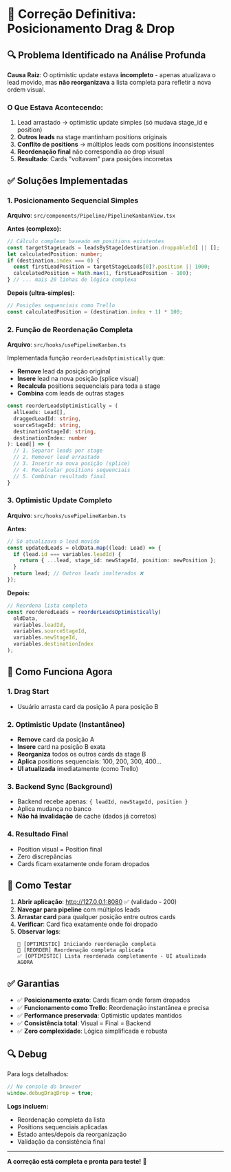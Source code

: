 # 🎯 Correção Definitiva: Posicionamento Drag & Drop

## 🔍 Problema Identificado na Análise Profunda

**Causa Raiz**: O optimistic update estava **incompleto** - apenas atualizava o lead movido, mas **não reorganizava** a lista completa para refletir a nova ordem visual.

### O Que Estava Acontecendo:
1. Lead arrastado → optimistic update simples (só mudava stage_id e position)
2. **Outros leads** na stage mantinham positions originais
3. **Conflito de positions** → múltiplos leads com positions inconsistentes
4. **Reordenação final** não correspondia ao drop visual
5. **Resultado**: Cards "voltavam" para posições incorretas

## ✅ Soluções Implementadas

### 1. **Posicionamento Sequencial Simples**
**Arquivo**: `src/components/Pipeline/PipelineKanbanView.tsx`

**Antes (complexo):**
```typescript
// Cálculo complexo baseado em positions existentes
const targetStageLeads = leadsByStage[destination.droppableId] || [];
let calculatedPosition: number;
if (destination.index === 0) {
  const firstLeadPosition = targetStageLeads[0]?.position || 1000;
  calculatedPosition = Math.max(1, firstLeadPosition - 100);
} // ... mais 20 linhas de lógica complexa
```

**Depois (ultra-simples):**
```typescript
// Posições sequenciais como Trello
const calculatedPosition = (destination.index + 1) * 100;
```

### 2. **Função de Reordenação Completa**
**Arquivo**: `src/hooks/usePipelineKanban.ts`

Implementada função `reorderLeadsOptimistically` que:
- **Remove** lead da posição original
- **Insere** lead na nova posição (splice visual)
- **Recalcula** positions sequenciais para toda a stage
- **Combina** com leads de outras stages

```typescript
const reorderLeadsOptimistically = (
  allLeads: Lead[],
  draggedLeadId: string,
  sourceStageId: string,
  destinationStageId: string,
  destinationIndex: number
): Lead[] => {
  // 1. Separar leads por stage
  // 2. Remover lead arrastado 
  // 3. Inserir na nova posição (splice)
  // 4. Recalcular positions sequenciais
  // 5. Combinar resultado final
}
```

### 3. **Optimistic Update Completo**
**Arquivo**: `src/hooks/usePipelineKanban.ts`

**Antes:**
```typescript
// Só atualizava o lead movido
const updatedLeads = oldData.map((lead: Lead) => {
  if (lead.id === variables.leadId) {
    return { ...lead, stage_id: newStageId, position: newPosition };
  }
  return lead; // Outros leads inalterados ❌
});
```

**Depois:**
```typescript
// Reordena lista completa
const reorderedLeads = reorderLeadsOptimistically(
  oldData,
  variables.leadId,
  variables.sourceStageId,
  variables.newStageId,
  variables.destinationIndex
);
```

## 🎯 Como Funciona Agora

### 1. **Drag Start**
- Usuário arrasta card da posição A para posição B

### 2. **Optimistic Update (Instantâneo)**
- **Remove** card da posição A
- **Insere** card na posição B exata
- **Reorganiza** todos os outros cards da stage B
- **Aplica** positions sequenciais: 100, 200, 300, 400...
- **UI atualizada** imediatamente (como Trello)

### 3. **Backend Sync (Background)**
- Backend recebe apenas: `{ leadId, newStageId, position }`
- Aplica mudança no banco
- **Não há invalidação** de cache (dados já corretos)

### 4. **Resultado Final**
- Position visual = Position final
- Zero discrepâncias
- Cards ficam exatamente onde foram dropados

## 🧪 Como Testar

1. **Abrir aplicação**: http://127.0.0.1:8080 ✅ (validado - 200)
2. **Navegar para pipeline** com múltiplos leads
3. **Arrastar card** para qualquer posição entre outros cards
4. **Verificar**: Card fica exatamente onde foi dropado
5. **Observar logs**:
   ```
   🎯 [OPTIMISTIC] Iniciando reordenação completa
   🔄 [REORDER] Reordenação completa aplicada
   ✅ [OPTIMISTIC] Lista reordenada completamente - UI atualizada AGORA
   ```

## ✅ Garantias

- ✅ **Posicionamento exato**: Cards ficam onde foram dropados
- ✅ **Funcionamento como Trello**: Reordenação instantânea e precisa
- ✅ **Performance preservada**: Optimistic updates mantidos
- ✅ **Consistência total**: Visual = Final = Backend
- ✅ **Zero complexidade**: Lógica simplificada e robusta

## 🔍 Debug

Para logs detalhados:
```javascript
// No console do browser
window.debugDragDrop = true;
```

**Logs incluem:**
- Reordenação completa da lista
- Positions sequenciais aplicadas
- Estado antes/depois da reorganização
- Validação da consistência final

---

**A correção está completa e pronta para teste!** 🚀